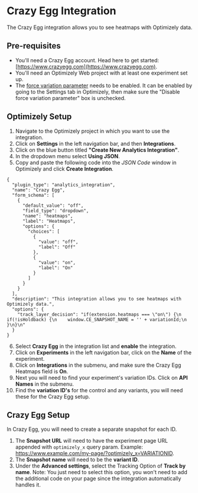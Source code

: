# Crazy Egg Integration

The Crazy Egg integration allows you to see heatmaps with Optimizely data.

## Pre-requisites

* You'll need a Crazy Egg account. Head here to get started: [https://www.crazyegg.com](https://www.crazyegg.com).
* You'll need an Optimizely Web project with at least one experiment set up.
* The [force variation parameter](https://help.optimizely.com/QA_Campaigns_and_Experiments/Force_behaviors_in_Optimizely_X_using_query_parameters) needs to be enabled. It can be enabled by going to the Settings tab in Optimizely, then make sure the "Disable force variation parameter" box is unchecked.

## Optimizely Setup

1. Navigate to the Optimizely project in which you want to use the integration.
2. Click on **Settings** in the left navigation bar, and then **Integrations**.
3. Click on the blue button titled **"Create New Analytics Integration"**.
4. In the dropdown menu select **Using JSON**.
5. Copy and paste the following code into the _JSON Code_ window in Optimizely and click **Create Integration**.

```
{
  "plugin_type": "analytics_integration",
  "name": "Crazy Egg",
  "form_schema": [
    {
      "default_value": "off",
      "field_type": "dropdown",
      "name": "heatmaps",
      "label": "Heatmaps",
      "options": {
        "choices": [
          {
            "value": "off",
            "label": "Off"
          },
          {
            "value": "on",
            "label": "On"
          }
        ]
      }
    }
  ],
  "description": "This integration allows you to see heatmaps with Optimizely data.",
  "options": {
    "track_layer_decision": "if(extension.heatmaps === \"on\") {\n  if(!isHoldback) {\n    window.CE_SNAPSHOT_NAME = '' + variationId;\n  }\n}\n"
  }
}
```
6. Select **Crazy Egg** in the integration list and **enable** the integration.
7. Click on **Experiments** in the left navigation bar, click on the **Name** of the experiment.
8. Click on **Integrations** in the submenu, and make sure the Crazy Egg Heatmaps field is **On**.
9. Next you will need to find your experiment's variation IDs. Click on **API Names** in the submenu.
10. Find the **variation ID's** for the control and any variants, you will need these for the Crazy Egg setup.

## Crazy Egg Setup

In Crazy Egg, you will need to create a separate snapshot for each ID.
1. The **Snapshot URL** will need to have the experiment page URL appended with `optimizely_x` query param. Example: https://www.example.com/my-page/?optimizely_x=VARIATIONID.
2. The **Snapshot name** will need to be the **variant ID**.
3. Under the **Advanced settings**, select the Tracking Option of **Track by name**. Note: You just need to select this option, you won't need to add the additional code on your page since the integration automatically handles it.
